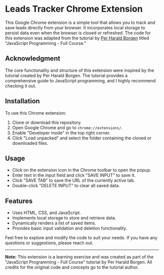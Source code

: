 # Leads Tracker Chrome Extension

This Google Chrome extension is a simple tool that allows you to track and save leads directly from your browser. It incorporates local storage to persist data even when the browser is closed or refreshed. The code for this extension was adapted from the tutorial by [Per Harald Borgen](https://www.youtube.com/watch?v=jS4aFq5-91M) titled "JavaScript Programming - Full Course."

## Acknowledgment

The core functionality and structure of this extension were inspired by the tutorial created by Per Harald Borgen. The tutorial provides a comprehensive guide to JavaScript programming, and I highly recommend checking it out.

## Installation

To use this Chrome extension:

1. Clone or download this repository.
2. Open Google Chrome and go to `chrome://extensions/`.
3. Enable "Developer mode" in the top right corner.
4. Click "Load unpacked" and select the folder containing the cloned or downloaded files.

## Usage

- Click on the extension icon in the Chrome toolbar to open the popup.
- Enter text in the input field and click "SAVE INPUT" to save it.
- Click "SAVE TAB" to save the URL of the currently active tab.
- Double-click "DELETE INPUT" to clear all saved data.

## Features

- Uses HTML, CSS, and JavaScript.
- Implements local storage to store and retrieve data.
- Dynamically renders a list of saved items.
- Provides basic input validation and deletion functionality.

Feel free to explore and modify the code to suit your needs. If you have any questions or suggestions, please reach out.

---

**Note:** This extension is a learning exercise and was created as part of the "JavaScript Programming - Full Course" tutorial by Per Harald Borgen. All credits for the original code and concepts go to the tutorial author.
